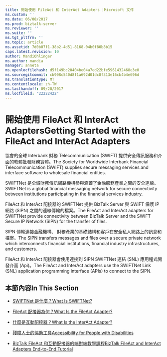 ```yaml
---
title: 開始使用 FileAct 和 InterAct Adapters |Microsoft 文件
ms.custom: ''
ms.date: 06/08/2017
ms.prod: biztalk-server
ms.reviewer: ''
ms.suite: ''
ms.tgt_pltfrm: ''
ms.topic: article
ms.assetid: 7d0b07f1-38b2-4d51-8168-04b0f80b8b15
caps.latest.revision: 10
author: MandiOhlinger
ms.author: mandia
manager: anneta
ms.openlocfilehash: d5f149bc20404be04a7ed22bfe5961432468e3e0
ms.sourcegitcommit: cb908c540d8f1a692d01dc8f313e16cb4b4e696d
ms.translationtype: MT
ms.contentlocale: zh-TW
ms.lasthandoff: 09/20/2017
ms.locfileid: "22222422"
---
```

# <a name="getting-started-with-the-fileact-and-interact-adapters"></a><span data-ttu-id="8d5fa-102">開始使用 FileAct 和 InterAct Adapters</span><span class="sxs-lookup"><span data-stu-id="8d5fa-102">Getting Started with the FileAct and InterAct Adapters</span></span>
<span data-ttu-id="8d5fa-103">協會的全球 Interbank 財務 Telecommunication (SWIFT) 提供安全傳訊服務和介面的軟體批發財務實體。</span><span class="sxs-lookup"><span data-stu-id="8d5fa-103">The Society for Worldwide Interbank Financial Telecommunication (SWIFT) supplies secure messaging services and interface software to wholesale financial entities.</span></span>  
  
 <span data-ttu-id="8d5fa-104">SWIFTNet 是全域財務傳訊網路機構參與涵蓋了金融服務產業之間的安全連線。</span><span class="sxs-lookup"><span data-stu-id="8d5fa-104">SWIFTNet is a global financial messaging network for secure connectivity between institutions participating in the financial services industry.</span></span>  
  
 <span data-ttu-id="8d5fa-105">FileAct 和 InterAct 配接器的 SWIFTNet 提供 BizTalk Server 與 SWIFT 保護 IP 網路 (SIPN) 之間的連線傳輸的檔案。</span><span class="sxs-lookup"><span data-stu-id="8d5fa-105">The FileAct and InterAct adapters for SWIFTNet provide connectivity between BizTalk Server and the SWIFT Secure IP Network (SIPN) for the transfer of files.</span></span>  
  
 <span data-ttu-id="8d5fa-106">SIPN 傳輸連接金融機構、 財務產業的基礎結構和客戶在安全私人網路上的訊息和檔案。</span><span class="sxs-lookup"><span data-stu-id="8d5fa-106">The SIPN transfers messages and files over a secure private network which interconnects financial institutions, financial industry infrastructures, and customers.</span></span>  
  
 <span data-ttu-id="8d5fa-107">FileAct 和 InterAct 配接器會使用連接到 SIPN SWIFTNet 連結 (SNL) 應用程式開發介面 (Api)。</span><span class="sxs-lookup"><span data-stu-id="8d5fa-107">The FileAct and InterAct adapters use the SWIFTNet Link (SNL) application programming interface (APIs) to connect to the SIPN.</span></span>  
  
## <a name="in-this-section"></a><span data-ttu-id="8d5fa-108">本節內容</span><span class="sxs-lookup"><span data-stu-id="8d5fa-108">In This Section</span></span>  
  
-   [<span data-ttu-id="8d5fa-109">SWIFTNet 是什麼？</span><span class="sxs-lookup"><span data-stu-id="8d5fa-109">What Is SWIFTNet?</span></span>](../../adapters-and-accelerators/fileact-interact/what-is-swiftnet.md)  
  
-   [<span data-ttu-id="8d5fa-110">FileAct 配接器為何？</span><span class="sxs-lookup"><span data-stu-id="8d5fa-110">What Is the FileAct Adapter?</span></span>](../../adapters-and-accelerators/fileact-interact/what-is-the-fileact-adapter.md)  
  
-   [<span data-ttu-id="8d5fa-111">什麼是互動配接器？</span><span class="sxs-lookup"><span data-stu-id="8d5fa-111">What Is the InterAct Adapter?</span></span>](../../adapters-and-accelerators/fileact-interact/what-is-the-interact-adapter.md)  
  
-   [<span data-ttu-id="8d5fa-112">殘障人士的協助工具</span><span class="sxs-lookup"><span data-stu-id="8d5fa-112">Accessibility for People with Disabilities</span></span>](../../adapters-and-accelerators/fileact-interact/accessibility-for-people-with-disabilities4.md)  
  
-   [<span data-ttu-id="8d5fa-113">BizTalk FileAct 和互動配接器的端對端教學課程</span><span class="sxs-lookup"><span data-stu-id="8d5fa-113">BizTalk FileAct and InterAct Adapters End-to-End Tutorial</span></span>](../../adapters-and-accelerators/fileact-interact/biztalk-fileact-and-interact-adapters-end-to-end-tutorial.md)